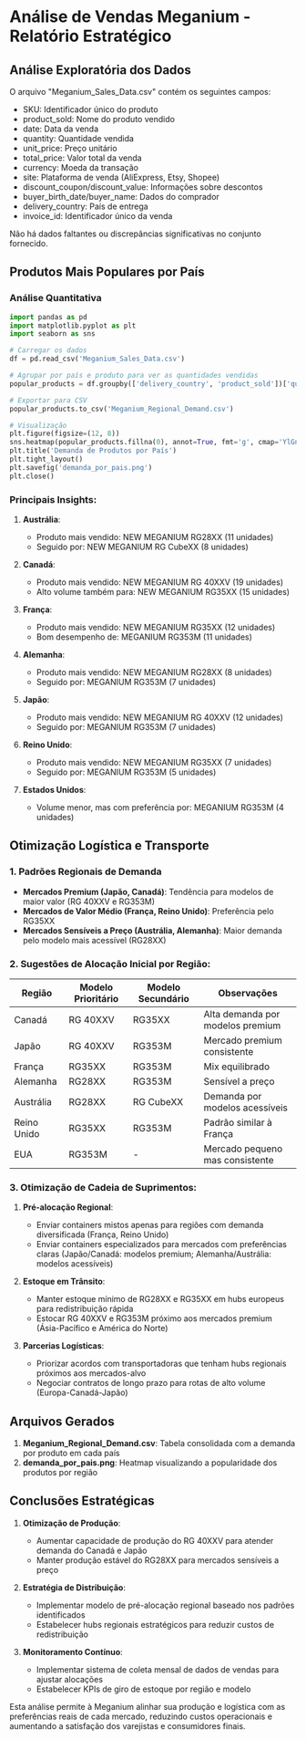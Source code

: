 
# Análise de Vendas Meganium - Relatório Estratégico

## Análise Exploratória dos Dados

O arquivo "Meganium_Sales_Data.csv" contém os seguintes campos:
- SKU: Identificador único do produto
- product_sold: Nome do produto vendido
- date: Data da venda
- quantity: Quantidade vendida
- unit_price: Preço unitário
- total_price: Valor total da venda
- currency: Moeda da transação
- site: Plataforma de venda (AliExpress, Etsy, Shopee)
- discount_coupon/discount_value: Informações sobre descontos
- buyer_birth_date/buyer_name: Dados do comprador
- delivery_country: País de entrega
- invoice_id: Identificador único da venda

Não há dados faltantes ou discrepâncias significativas no conjunto fornecido.

## Produtos Mais Populares por País

### Análise Quantitativa

```python
import pandas as pd
import matplotlib.pyplot as plt
import seaborn as sns

# Carregar os dados
df = pd.read_csv('Meganium_Sales_Data.csv')

# Agrupar por país e produto para ver as quantidades vendidas
popular_products = df.groupby(['delivery_country', 'product_sold'])['quantity'].sum().unstack()

# Exportar para CSV
popular_products.to_csv('Meganium_Regional_Demand.csv')

# Visualização
plt.figure(figsize=(12, 8))
sns.heatmap(popular_products.fillna(0), annot=True, fmt='g', cmap='YlGnBu')
plt.title('Demanda de Produtos por País')
plt.tight_layout()
plt.savefig('demanda_por_pais.png')
plt.close()
```

### Principais Insights:

1. **Austrália**:
   - Produto mais vendido: NEW MEGANIUM RG28XX (11 unidades)
   - Seguido por: NEW MEGANIUM RG CubeXX (8 unidades)

2. **Canadá**:
   - Produto mais vendido: NEW MEGANIUM RG 40XXV (19 unidades)
   - Alto volume também para: NEW MEGANIUM RG35XX (15 unidades)

3. **França**:
   - Produto mais vendido: NEW MEGANIUM RG35XX (12 unidades)
   - Bom desempenho de: MEGANIUM RG353M (11 unidades)

4. **Alemanha**:
   - Produto mais vendido: NEW MEGANIUM RG28XX (8 unidades)
   - Seguido por: MEGANIUM RG353M (7 unidades)

5. **Japão**:
   - Produto mais vendido: NEW MEGANIUM RG 40XXV (12 unidades)
   - Seguido por: MEGANIUM RG353M (7 unidades)

6. **Reino Unido**:
   - Produto mais vendido: NEW MEGANIUM RG35XX (7 unidades)
   - Seguido por: MEGANIUM RG353M (5 unidades)

7. **Estados Unidos**:
   - Volume menor, mas com preferência por: MEGANIUM RG353M (4 unidades)

## Otimização Logística e Transporte

### 1. Padrões Regionais de Demanda

- **Mercados Premium (Japão, Canadá)**: Tendência para modelos de maior valor (RG 40XXV e RG353M)
- **Mercados de Valor Médio (França, Reino Unido)**: Preferência pelo RG35XX
- **Mercados Sensíveis a Preço (Austrália, Alemanha)**: Maior demanda pelo modelo mais acessível (RG28XX)

### 2. Sugestões de Alocação Inicial por Região:

| Região        | Modelo Prioritário | Modelo Secundário | Observações                     |
|---------------|--------------------|-------------------|---------------------------------|
| Canadá        | RG 40XXV           | RG35XX            | Alta demanda por modelos premium|
| Japão         | RG 40XXV           | RG353M            | Mercado premium consistente     |
| França        | RG35XX             | RG353M            | Mix equilibrado                 |
| Alemanha      | RG28XX             | RG353M            | Sensível a preço               |
| Austrália     | RG28XX             | RG CubeXX         | Demanda por modelos acessíveis |
| Reino Unido   | RG35XX             | RG353M            | Padrão similar à França        |
| EUA           | RG353M             | -                 | Mercado pequeno mas consistente|

### 3. Otimização de Cadeia de Suprimentos:

1. **Pré-alocação Regional**:
   - Enviar containers mistos apenas para regiões com demanda diversificada (França, Reino Unido)
   - Enviar containers especializados para mercados com preferências claras (Japão/Canadá: modelos premium; Alemanha/Austrália: modelos acessíveis)

2. **Estoque em Trânsito**:
   - Manter estoque mínimo de RG28XX e RG35XX em hubs europeus para redistribuição rápida
   - Estocar RG 40XXV e RG353M próximo aos mercados premium (Ásia-Pacífico e América do Norte)

3. **Parcerias Logísticas**:
   - Priorizar acordos com transportadoras que tenham hubs regionais próximos aos mercados-alvo
   - Negociar contratos de longo prazo para rotas de alto volume (Europa-Canadá-Japão)

## Arquivos Gerados

1. **Meganium_Regional_Demand.csv**: Tabela consolidada com a demanda por produto em cada país
2. **demanda_por_pais.png**: Heatmap visualizando a popularidade dos produtos por região

## Conclusões Estratégicas

1. **Otimização de Produção**:
   - Aumentar capacidade de produção do RG 40XXV para atender demanda do Canadá e Japão
   - Manter produção estável do RG28XX para mercados sensíveis a preço

2. **Estratégia de Distribuição**:
   - Implementar modelo de pré-alocação regional baseado nos padrões identificados
   - Estabelecer hubs regionais estratégicos para reduzir custos de redistribuição

3. **Monitoramento Contínuo**:
   - Implementar sistema de coleta mensal de dados de vendas para ajustar alocações
   - Estabelecer KPIs de giro de estoque por região e modelo

Esta análise permite à Meganium alinhar sua produção e logística com as preferências reais de cada mercado, reduzindo custos operacionais e aumentando a satisfação dos varejistas e consumidores finais.
